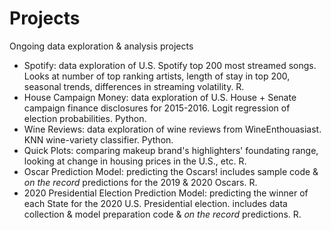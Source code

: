 # Projects
Ongoing data exploration & analysis projects
* Spotify: data exploration of U.S. Spotify top 200 most streamed songs. Looks at number of top ranking artists, length of stay in top 200, seasonal trends, differences in streaming volatility. R.
* House Campaign Money: data exploration of U.S. House + Senate campaign finance disclosures for 2015-2016. Logit regression of election probabilities. Python.
* Wine Reviews: data exploration of wine reviews from WineEnthouasiast. KNN wine-variety classifier. Python.
* Quick Plots: comparing makeup brand's highlighters' foundating range, looking at change in housing prices in the U.S., etc. R.
* Oscar Prediction Model: predicting the Oscars! includes sample code & *on the record* predictions for the 2019 & 2020 Oscars. R.
* 2020 Presidential Election Prediction Model: predicting the winner of each State for the 2020 U.S. Presidential election. includes data collection & model preparation code & *on the record* predictions. R.


